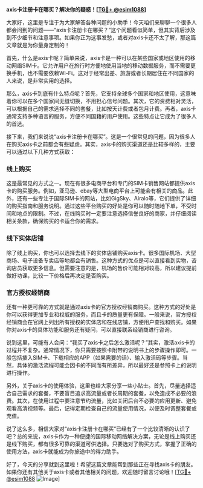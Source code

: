 **axis卡注册卡在哪买？解决你的疑惑！[[TG💪+ @esim1088](https://t.me/s/esim1088)]**

大家好，这里是专注于为大家解答各种问题的小助手！今天咱们来聊聊一个很多人都会问到的问题——“axis卡注册卡在哪买？”这个问题看似简单，但其实背后涉及到不少细节和注意事项。如果你正为这事发愁，或者对axis卡还不太了解，那这篇文章就是为你量身定制的！

首先，什么是axis卡呢？简单来说，axis卡是一种可以在某些国家或地区使用的移动网络SIM卡。它允许用户在旅行时方便地使用当地的移动数据服务，而不需要更换手机，也不需要依赖Wi-Fi。这对于经常出差、旅游或者长期居住在不同国家的人来说，是非常实用的选择。

那么，axis卡到底有什么特点呢？首先，它支持全球多个国家和地区使用，这意味着你可以在多个国家间无缝切换，不用担心信号问题。其次，它的资费相对灵活，可以根据自己的需求选择不同的套餐，比如按天计费或者包月计费。再者，axis卡通常支持多种语言的服务，方便不同国籍的用户使用。这些特点让它成为了很多人的首选。

接下来，我们来说说“axis卡注册卡在哪买”。这是一个很常见的问题，因为很多人在购买axis卡之前都会有些疑虑。其实，axis卡的购买渠道还是比较多样的，主要可以通过以下几种方式获取：

### **线上购买**
这是最常见的方式之一。现在有很多电商平台和专门的SIM卡销售网站都提供axis卡的购买服务。例如，亚马逊、ebay等大型电商平台上可能会有相关的商品。此外，还有一些专注于国际SIM卡的网站，比如GigSky、Airalo等，它们提供了详细的购买指南和服务说明。通过这些平台购买的好处是你可以随时随地下单，不受时间和地点的限制。不过，在线购买时一定要注意选择信誉良好的商家，并仔细阅读相关条款，确保购买的卡适合你的需求。

### **线下实体店铺**
除了线上购买，你也可以选择去线下的实体店铺购买axis卡。很多国际机场、大型商场、电子设备专卖店等地都会有销售。这种方式的优点是可以直接看到实物，咨询店员获取更多信息。但需要注意的是，机场的售价可能相对较高，所以建议提前做好功课，比较一下价格后再决定是否购买。

### **官方授权经销商**
还有一种更可靠的方式就是通过axis卡的官方授权经销商购买。这种方式的好处是你可以获得更加专业和权威的服务，而且卡的质量更有保障。一般来说，官方授权经销商会在官网上列出所有授权的实体店和在线店铺，方便用户查找和购买。如果你对axis卡的具体功能和服务还有疑问，可以直接联系经销商进行咨询。

说到这里，可能有人会问：“我买了axis卡之后怎么激活呢？”其实，激活axis卡的过程并不复杂。通常情况下，你只需要按照卡附带的说明书上的步骤操作即可。一般包括插入SIM卡、下载相应的APP（如果需要的话）、输入激活码等步骤。当然，具体的激活流程可能会因卡的不同而有所差异，所以最好还是参照卡上的说明进行操作。

另外，关于axis卡的使用体验，这里也给大家分享一些小贴士。首先，尽量选择适合自己需求的套餐，不要盲目追求高流量或者长周期的套餐，以免造成不必要的浪费。其次，在使用过程中要注意节约流量，比如关闭后台不必要的应用更新、避免观看高清视频等。最后，记得定期检查自己的流量使用情况，以便及时调整套餐或充值。

说了这么多，相信大家对“axis卡注册卡在哪买”已经有了一个比较清晰的认识了吧？总的来说，axis卡作为一种便捷的国际移动网络解决方案，无论是线上购买还是线下购买，都有很多可靠的渠道可供选择。只要选对了购买方式，掌握了正确的使用方法，axis卡就能成为你旅途中的得力助手。

好了，今天的分享就到这里啦！希望这篇文章能帮到那些正在寻找axis卡的朋友。如果你还有其他关于axis卡或者其他相关的问题，欢迎随时留言讨论哦！[[TG💪+ @esim1088](https://t.me/s/esim1088) ![Image](https://i.postimg.cc/4NQfJmqS/Snipaste-2025-05-13-00-14-12.png)]